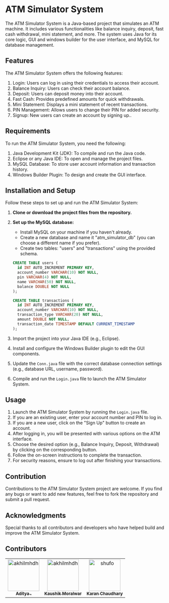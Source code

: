 # ATM Simulator System

The ATM Simulator System is a Java-based project that simulates an ATM machine. It includes various functionalities like balance inquiry, deposit, fast cash withdrawal, mini statement, and more. The system uses Java for its core logic, GUI and windows builder for the user interface, and MySQL for database management.

## Features

The ATM Simulator System offers the following features:

1. Login: Users can log in using their credentials to access their account.
2. Balance Inquiry: Users can check their account balance.
3. Deposit: Users can deposit money into their account.
4. Fast Cash: Provides predefined amounts for quick withdrawals.
5. Mini Statement: Displays a mini statement of recent transactions.
6. PIN Management: Allows users to change their PIN for added security.
7. Signup: New users can create an account by signing up..

## Requirements

To run the ATM Simulator System, you need the following:

1. Java Development Kit (JDK): To compile and run the Java code.
2. Eclipse or any Java IDE: To open and manage the project files.
3. MySQL Database: To store user account information and transaction history.
4. Windows Builder Plugin: To design and create the GUI interface.

## Installation and Setup

Follow these steps to set up and run the ATM Simulator System:

1. **Clone or download the project files from the repository.**

2. **Set up the MySQL database:**
   - Install MySQL on your machine if you haven't already.
   - Create a new database and name it "atm_simulator_db" (you can choose a different name if you prefer).
   - Create two tables: "users" and "transactions" using the provided schema.

   ```sql
   CREATE TABLE users (
     id INT AUTO_INCREMENT PRIMARY KEY,
     account_number VARCHAR(10) NOT NULL,
     pin VARCHAR(4) NOT NULL,
     name VARCHAR(50) NOT NULL,
     balance DOUBLE NOT NULL
   );

   CREATE TABLE transactions (
     id INT AUTO_INCREMENT PRIMARY KEY,
     account_number VARCHAR(10) NOT NULL,
     transaction_type VARCHAR(20) NOT NULL,
     amount DOUBLE NOT NULL,
     transaction_date TIMESTAMP DEFAULT CURRENT_TIMESTAMP
   );
3. Import the project into your Java IDE (e.g., Eclipse).
4. Install and configure the Windows Builder plugin to edit the GUI components.
5. Update the `Conn.java` file with the correct database connection settings (e.g., database URL, username, password).
6. Compile and run the `Login.java` file to launch the ATM Simulator System.

## Usage

1. Launch the ATM Simulator System by running the `Login.java` file.
2. If you are an existing user, enter your account number and PIN to log in.
3. If you are a new user, click on the "Sign Up" button to create an account.
4. After logging in, you will be presented with various options on the ATM interface.
5. Choose the desired option (e.g., Balance Inquiry, Deposit, Withdrawal) by clicking on the corresponding button.
6. Follow the on-screen instructions to complete the transaction.
7. For security reasons, ensure to log out after finishing your transactions.

 ## Contribution

Contributions to the ATM Simulator System project are welcome. If you find any bugs or want to add new features, feel free to fork the repository and submit a pull request.


## Acknowledgments

Special thanks to all contributors and developers who have helped build and improve the ATM Simulator System.

 ## Contributors
<table>
<tr>
    <td align="center">
        <a href="https://github.com/Adityasinghsiddhartha">
            <img src="https://avatars.githubusercontent.com/u/106505506?v=4" width="100;" alt="akhilmhdh"/>
            <br />
            <sub><b>Aditya .</b></sub>
        </a>
    </td>
    <td align="center">
        <a href="https://github.com/kaushik0703">
            <img src="https://avatars.githubusercontent.com/u/106008167?v=4" width="100;" alt="akhilmhdh"/>
            <br />
            <sub><b>Kaushik Moralwar</b></sub>
        </a>
    </td>
     <td align="center">
        <a href="https://github.com/Karanchaudhary350">
            <img src="https://avatars.githubusercontent.com/u/78443850?v=4" width="100;" alt="shufo"/>
            <br />
            <sub><b>Karan Chaudhary</b></sub>
        </a>
    </td></tr>
</table>
<!-- readme: contributors -end -->

